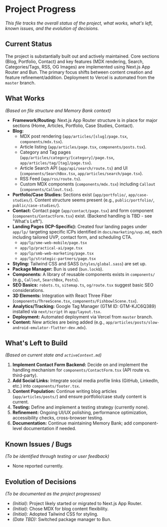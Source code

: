 # Project Progress

*This file tracks the overall status of the project, what works, what's left, known issues, and the evolution of decisions.*

## Current Status

The project is substantially built out and actively maintained. Core sections (Blog, Portfolio, Contact) and key features (MDX rendering, Search, Categories/Tags, RSS, OG Images) are implemented using Next.js App Router and Bun. The primary focus shifts between content creation and feature refinement/addition. Deployment to Vercel is automated from the `master` branch.

## What Works

*(Based on file structure and Memory Bank context)*
- **Framework/Routing:** Next.js App Router structure is in place for major sections (Home, Articles, Portfolio, Case Studies, Contact).
- **Blog:**
    - MDX post rendering (`app/articles/[slug]/page.tsx`, `components/mdx.tsx`).
    - Article listing (`app/articles/page.tsx`, `components/posts.tsx`).
    - Category and Tag pages (`app/articles/category/[category]/page.tsx`, `app/articles/tag/[tag]/page.tsx`).
    - Article Search API (`app/api/search/route.ts`) and UI (`components/SearchBox.tsx`, `app/articles/search/page.tsx`).
    - RSS Feed (`app/rss/route.ts`).
    - Custom MDX components (`components/mdx.tsx`) including `Callout` (`components/Callout.tsx`).
- **Portfolio/Case Studies:** Sections exist (`app/portfolio/`, `app/case-studies/`). Content structure seems present (e.g., `public/portfolio/`, `public/case-studies/`).
- **Contact:** Contact page (`app/contact/page.tsx`) and form component (`components/ContactForm.tsx`) exist. (Backend handling is TBD - see "What's Left").
- **Landing Pages (ICP-Specific):** Created four landing pages under `app/lp/` targeting specific ICPs identified in `docs/marketing/uvp.md`, each including tailored UVP, contact form, and scheduling CTA.
    - `app/lp/sme-web-mobile/page.tsx`
    - `app/lp/practical-ai/page.tsx`
    - `app/lp/smb-web-marketing/page.tsx`
    - `app/lp/strategic-partners/page.tsx`
- **Styling:** Tailwind CSS and SASS (`styles/global.sass`) are set up.
- **Package Manager:** Bun is used (`bun.lockb`).
- **Components:** A library of reusable components exists in `components/` (e.g., `Callout`, `SearchBox`, `Posts`).
- **SEO Basics:** `robots.ts`, `sitemap.ts`, `og/route.tsx` suggest basic SEO considerations.
- **3D Elements:** Integration with React Three Fiber (`components/ThreeScene.tsx`, `components/FishbowlScene.tsx`).
- **Analytics/Tracking:** Google Tag Manager (GTM ID: GTM-KJC6Q389) installed via `next/script` in `app/layout.tsx`.
- **Deployment:** Automated deployment via Vercel from `master` branch.
- **Content:** New articles are being added (e.g., `app/articles/posts/slow-android-emulator-flutter-dev.mdx`).

## What's Left to Build

*(Based on current state and `activeContext.md`)*
1.  **Implement Contact Form Backend:** Decide on and implement the handling mechanism for `components/ContactForm.tsx` (API route vs. third-party).
2.  **Add Social Links:** Integrate social media profile links (GitHub, LinkedIn, etc.) into `components/footer.tsx`.
3.  **Content Population:** Continue writing blog articles (`app/articles/posts/`) and ensure portfolio/case study content is current.
4.  **Testing:** Define and implement a testing strategy (currently none).
5.  **Refinement:** Ongoing UI/UX polishing, performance optimization, accessibility checks, cross-browser testing.
6.  **Documentation:** Continue maintaining Memory Bank; add component-level documentation if needed.

## Known Issues / Bugs

*(To be identified through testing or user feedback)*
- None reported currently.

## Evolution of Decisions

*(To be documented as the project progresses)*
- *(Initial):* Project likely started or migrated to Next.js App Router.
- *(Initial):* Chose MDX for blog content flexibility.
- *(Initial):* Adopted Tailwind CSS for styling.
- *(Date TBD):* Switched package manager to Bun.
